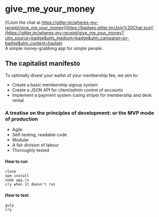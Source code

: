# give_me_your_money

[![Join the chat at https://gitter.im/wheres-my-receipt/give_me_your_money](https://badges.gitter.im/Join%20Chat.svg)](https://gitter.im/wheres-my-receipt/give_me_your_money?utm_source=badge&utm_medium=badge&utm_campaign=pr-badge&utm_content=badge)  
A simple money-grabbing app for simple people.  

## The capitalist manifesto
To optimally divest your wallet of your membership fee, we aim to:
 * Create a basic membership signup system
 * Create a JSON API for client/admin control of accounts
 * Implement a payment system (using stripe) for membership and desk rental 
 
### A treatise on the principles of development: or the MVP mode of production
 * Agile
 * Self-testing, readable code
 * Modular
 * A fair division of labour
 * Thoroughly tested

#### How to run  
```
clone  
npm install  
node app.js
cry when it doesn't run
```

#### How to test
```
gulp
cry
```


